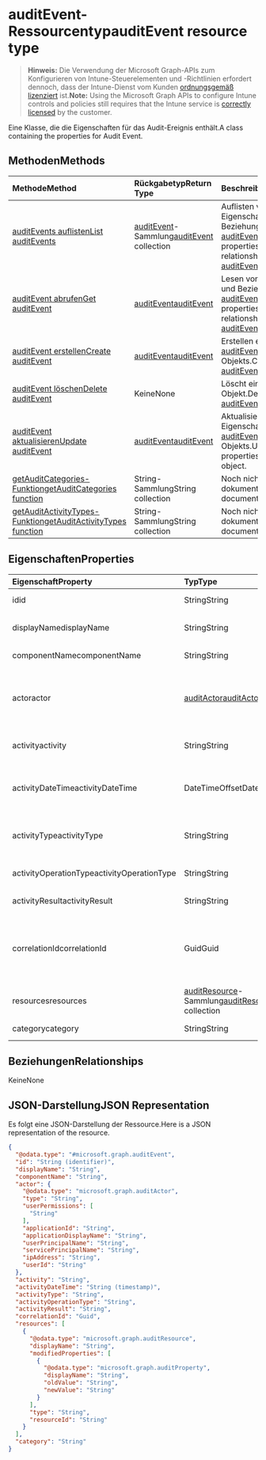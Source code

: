 # <a name="auditevent-resource-type"></a><span data-ttu-id="29f48-101">auditEvent-Ressourcentyp</span><span class="sxs-lookup"><span data-stu-id="29f48-101">auditEvent resource type</span></span>

> <span data-ttu-id="29f48-102">**Hinweis:** Die Verwendung der Microsoft Graph-APIs zum Konfigurieren von Intune-Steuerelementen und -Richtlinien erfordert dennoch, dass der Intune-Dienst vom Kunden [ordnungsgemäß lizenziert](https://go.microsoft.com/fwlink/?linkid=839381) ist.</span><span class="sxs-lookup"><span data-stu-id="29f48-102">**Note:** Using the Microsoft Graph APIs to configure Intune controls and policies still requires that the Intune service is [correctly licensed](https://go.microsoft.com/fwlink/?linkid=839381) by the customer.</span></span>

<span data-ttu-id="29f48-103">Eine Klasse, die die Eigenschaften für das Audit-Ereignis enthält.</span><span class="sxs-lookup"><span data-stu-id="29f48-103">A class containing the properties for Audit Event.</span></span>
## <a name="methods"></a><span data-ttu-id="29f48-104">Methoden</span><span class="sxs-lookup"><span data-stu-id="29f48-104">Methods</span></span>
|<span data-ttu-id="29f48-105">Methode</span><span class="sxs-lookup"><span data-stu-id="29f48-105">Method</span></span>|<span data-ttu-id="29f48-106">Rückgabetyp</span><span class="sxs-lookup"><span data-stu-id="29f48-106">Return Type</span></span>|<span data-ttu-id="29f48-107">Beschreibung</span><span class="sxs-lookup"><span data-stu-id="29f48-107">Description</span></span>|
|:---|:---|:---|
|[<span data-ttu-id="29f48-108">auditEvents auflisten</span><span class="sxs-lookup"><span data-stu-id="29f48-108">List auditEvents</span></span>](../api/intune_auditing_auditevent_list.md)|<span data-ttu-id="29f48-109">[auditEvent](../resources/intune_auditing_auditevent.md)-Sammlung</span><span class="sxs-lookup"><span data-stu-id="29f48-109">[auditEvent](../resources/intune_auditing_auditevent.md) collection</span></span>|<span data-ttu-id="29f48-110">Auflisten von Eigenschaften und Beziehungen der [auditEvent](../resources/intune_auditing_auditevent.md)-Objekte.</span><span class="sxs-lookup"><span data-stu-id="29f48-110">List properties and relationships of the [auditEvent](../resources/intune_auditing_auditevent.md) objects.</span></span>|
|[<span data-ttu-id="29f48-111">auditEvent abrufen</span><span class="sxs-lookup"><span data-stu-id="29f48-111">Get auditEvent</span></span>](../api/intune_auditing_auditevent_get.md)|[<span data-ttu-id="29f48-112">auditEvent</span><span class="sxs-lookup"><span data-stu-id="29f48-112">auditEvent</span></span>](../resources/intune_auditing_auditevent.md)|<span data-ttu-id="29f48-113">Lesen von Eigenschaften und Beziehungen des [auditEvent](../resources/intune_auditing_auditevent.md)-Objekts.</span><span class="sxs-lookup"><span data-stu-id="29f48-113">Read properties and relationships of the [auditEvent](../resources/intune_auditing_auditevent.md) object.</span></span>|
|[<span data-ttu-id="29f48-114">auditEvent erstellen</span><span class="sxs-lookup"><span data-stu-id="29f48-114">Create auditEvent</span></span>](../api/intune_auditing_auditevent_create.md)|[<span data-ttu-id="29f48-115">auditEvent</span><span class="sxs-lookup"><span data-stu-id="29f48-115">auditEvent</span></span>](../resources/intune_auditing_auditevent.md)|<span data-ttu-id="29f48-116">Erstellen eines neuen [auditEvent](../resources/intune_auditing_auditevent.md)-Objekts.</span><span class="sxs-lookup"><span data-stu-id="29f48-116">Create a new [auditEvent](../resources/intune_auditing_auditevent.md) object.</span></span>|
|[<span data-ttu-id="29f48-117">auditEvent löschen</span><span class="sxs-lookup"><span data-stu-id="29f48-117">Delete auditEvent</span></span>](../api/intune_auditing_auditevent_delete.md)|<span data-ttu-id="29f48-118">Keine</span><span class="sxs-lookup"><span data-stu-id="29f48-118">None</span></span>|<span data-ttu-id="29f48-119">Löscht ein [auditEvent](../resources/intune_auditing_auditevent.md)-Objekt.</span><span class="sxs-lookup"><span data-stu-id="29f48-119">Deletes a [auditEvent](../resources/intune_auditing_auditevent.md).</span></span>|
|[<span data-ttu-id="29f48-120">auditEvent aktualisieren</span><span class="sxs-lookup"><span data-stu-id="29f48-120">Update auditEvent</span></span>](../api/intune_auditing_auditevent_update.md)|[<span data-ttu-id="29f48-121">auditEvent</span><span class="sxs-lookup"><span data-stu-id="29f48-121">auditEvent</span></span>](../resources/intune_auditing_auditevent.md)|<span data-ttu-id="29f48-122">Aktualisieren der Eigenschaften eines [auditEvent](../resources/intune_auditing_auditevent.md)-Objekts.</span><span class="sxs-lookup"><span data-stu-id="29f48-122">Update the properties of a [auditEvent](../resources/intune_auditing_auditevent.md) object.</span></span>|
|[<span data-ttu-id="29f48-123">getAuditCategories-Funktion</span><span class="sxs-lookup"><span data-stu-id="29f48-123">getAuditCategories function</span></span>](../api/intune_auditing_auditevent_getauditcategories.md)|<span data-ttu-id="29f48-124">String-Sammlung</span><span class="sxs-lookup"><span data-stu-id="29f48-124">String collection</span></span>|<span data-ttu-id="29f48-125">Noch nicht dokumentiert</span><span class="sxs-lookup"><span data-stu-id="29f48-125">Not yet documented</span></span>|
|[<span data-ttu-id="29f48-126">getAuditActivityTypes-Funktion</span><span class="sxs-lookup"><span data-stu-id="29f48-126">getAuditActivityTypes function</span></span>](../api/intune_auditing_auditevent_getauditactivitytypes.md)|<span data-ttu-id="29f48-127">String-Sammlung</span><span class="sxs-lookup"><span data-stu-id="29f48-127">String collection</span></span>|<span data-ttu-id="29f48-128">Noch nicht dokumentiert</span><span class="sxs-lookup"><span data-stu-id="29f48-128">Not yet documented</span></span>|

## <a name="properties"></a><span data-ttu-id="29f48-129">Eigenschaften</span><span class="sxs-lookup"><span data-stu-id="29f48-129">Properties</span></span>
|<span data-ttu-id="29f48-130">Eigenschaft</span><span class="sxs-lookup"><span data-stu-id="29f48-130">Property</span></span>|<span data-ttu-id="29f48-131">Typ</span><span class="sxs-lookup"><span data-stu-id="29f48-131">Type</span></span>|<span data-ttu-id="29f48-132">Beschreibung</span><span class="sxs-lookup"><span data-stu-id="29f48-132">Description</span></span>|
|:---|:---|:---|
|<span data-ttu-id="29f48-133">id</span><span class="sxs-lookup"><span data-stu-id="29f48-133">id</span></span>|<span data-ttu-id="29f48-134">String</span><span class="sxs-lookup"><span data-stu-id="29f48-134">String</span></span>|<span data-ttu-id="29f48-135">Schlüssel der Entität.</span><span class="sxs-lookup"><span data-stu-id="29f48-135">Key of the entity.</span></span>|
|<span data-ttu-id="29f48-136">displayName</span><span class="sxs-lookup"><span data-stu-id="29f48-136">displayName</span></span>|<span data-ttu-id="29f48-137">String</span><span class="sxs-lookup"><span data-stu-id="29f48-137">String</span></span>|<span data-ttu-id="29f48-138">Anzeigename des Ereignisses</span><span class="sxs-lookup"><span data-stu-id="29f48-138">Event display name.</span></span>|
|<span data-ttu-id="29f48-139">componentName</span><span class="sxs-lookup"><span data-stu-id="29f48-139">componentName</span></span>|<span data-ttu-id="29f48-140">String</span><span class="sxs-lookup"><span data-stu-id="29f48-140">String</span></span>|<span data-ttu-id="29f48-141">Komponentenname</span><span class="sxs-lookup"><span data-stu-id="29f48-141">Component name.</span></span>|
|<span data-ttu-id="29f48-142">actor</span><span class="sxs-lookup"><span data-stu-id="29f48-142">actor</span></span>|[<span data-ttu-id="29f48-143">auditActor</span><span class="sxs-lookup"><span data-stu-id="29f48-143">auditActor</span></span>](../resources/intune_auditing_auditactor.md)|<span data-ttu-id="29f48-144">AAD-Benutzer und -Anwendung, die dem Audit-Ereignis zugeordnet sind.</span><span class="sxs-lookup"><span data-stu-id="29f48-144">AAD user and application that are associated with the audit event.</span></span>|
|<span data-ttu-id="29f48-145">activity</span><span class="sxs-lookup"><span data-stu-id="29f48-145">activity</span></span>|<span data-ttu-id="29f48-146">String</span><span class="sxs-lookup"><span data-stu-id="29f48-146">String</span></span>|<span data-ttu-id="29f48-147">Anzeigename der Aktivität</span><span class="sxs-lookup"><span data-stu-id="29f48-147">Friendly name of the activity.</span></span>|
|<span data-ttu-id="29f48-148">activityDateTime</span><span class="sxs-lookup"><span data-stu-id="29f48-148">activityDateTime</span></span>|<span data-ttu-id="29f48-149">DateTimeOffset</span><span class="sxs-lookup"><span data-stu-id="29f48-149">DateTimeOffset</span></span>|<span data-ttu-id="29f48-150">Datum und Uhrzeit in UTC, zu der die Aktivität ausgeführt wurde.</span><span class="sxs-lookup"><span data-stu-id="29f48-150">The date time in UTC when the activity was performed.</span></span>|
|<span data-ttu-id="29f48-151">activityType</span><span class="sxs-lookup"><span data-stu-id="29f48-151">activityType</span></span>|<span data-ttu-id="29f48-152">String</span><span class="sxs-lookup"><span data-stu-id="29f48-152">String</span></span>|<span data-ttu-id="29f48-153">Der Typ der Aktivität, die ausgeführt wurde.</span><span class="sxs-lookup"><span data-stu-id="29f48-153">The type of activity that was being performed.</span></span>|
|<span data-ttu-id="29f48-154">activityOperationType</span><span class="sxs-lookup"><span data-stu-id="29f48-154">activityOperationType</span></span>|<span data-ttu-id="29f48-155">String</span><span class="sxs-lookup"><span data-stu-id="29f48-155">String</span></span>|<span data-ttu-id="29f48-156">Der HTTP-Vorgangstyp der Aktivität</span><span class="sxs-lookup"><span data-stu-id="29f48-156">The HTTP operation type of the activity.</span></span>|
|<span data-ttu-id="29f48-157">activityResult</span><span class="sxs-lookup"><span data-stu-id="29f48-157">activityResult</span></span>|<span data-ttu-id="29f48-158">String</span><span class="sxs-lookup"><span data-stu-id="29f48-158">String</span></span>|<span data-ttu-id="29f48-159">Das Ergebnis der Aktivität</span><span class="sxs-lookup"><span data-stu-id="29f48-159">The result of the activity.</span></span>|
|<span data-ttu-id="29f48-160">correlationId</span><span class="sxs-lookup"><span data-stu-id="29f48-160">correlationId</span></span>|<span data-ttu-id="29f48-161">Guid</span><span class="sxs-lookup"><span data-stu-id="29f48-161">Guid</span></span>|<span data-ttu-id="29f48-162">Die Clientanforderungs-ID, die zum Korrelieren der Aktivität innerhalb des Systems verwendet wird.</span><span class="sxs-lookup"><span data-stu-id="29f48-162">The client request Id that is used to correlate activity within the system.</span></span>|
|<span data-ttu-id="29f48-163">resources</span><span class="sxs-lookup"><span data-stu-id="29f48-163">resources</span></span>|<span data-ttu-id="29f48-164">[auditResource](../resources/intune_auditing_auditresource.md)-Sammlung</span><span class="sxs-lookup"><span data-stu-id="29f48-164">[auditResource](../resources/intune_auditing_auditresource.md) collection</span></span>|<span data-ttu-id="29f48-165">Ressourcen, die geändert werden.</span><span class="sxs-lookup"><span data-stu-id="29f48-165">Resources being modified.</span></span>|
|<span data-ttu-id="29f48-166">category</span><span class="sxs-lookup"><span data-stu-id="29f48-166">category</span></span>|<span data-ttu-id="29f48-167">String</span><span class="sxs-lookup"><span data-stu-id="29f48-167">String</span></span>|<span data-ttu-id="29f48-168">Audit-Kategorie</span><span class="sxs-lookup"><span data-stu-id="29f48-168">Audit category.</span></span>|

## <a name="relationships"></a><span data-ttu-id="29f48-169">Beziehungen</span><span class="sxs-lookup"><span data-stu-id="29f48-169">Relationships</span></span>
<span data-ttu-id="29f48-170">Keine</span><span class="sxs-lookup"><span data-stu-id="29f48-170">None</span></span>
## <a name="json-representation"></a><span data-ttu-id="29f48-171">JSON-Darstellung</span><span class="sxs-lookup"><span data-stu-id="29f48-171">JSON Representation</span></span>
<span data-ttu-id="29f48-172">Es folgt eine JSON-Darstellung der Ressource.</span><span class="sxs-lookup"><span data-stu-id="29f48-172">Here is a JSON representation of the resource.</span></span>
<!-- {
  "blockType": "resource",
  "keyProperty": "id",
  "@odata.type": "microsoft.graph.auditEvent"
}
-->
``` json
{
  "@odata.type": "#microsoft.graph.auditEvent",
  "id": "String (identifier)",
  "displayName": "String",
  "componentName": "String",
  "actor": {
    "@odata.type": "microsoft.graph.auditActor",
    "type": "String",
    "userPermissions": [
      "String"
    ],
    "applicationId": "String",
    "applicationDisplayName": "String",
    "userPrincipalName": "String",
    "servicePrincipalName": "String",
    "ipAddress": "String",
    "userId": "String"
  },
  "activity": "String",
  "activityDateTime": "String (timestamp)",
  "activityType": "String",
  "activityOperationType": "String",
  "activityResult": "String",
  "correlationId": "Guid",
  "resources": [
    {
      "@odata.type": "microsoft.graph.auditResource",
      "displayName": "String",
      "modifiedProperties": [
        {
          "@odata.type": "microsoft.graph.auditProperty",
          "displayName": "String",
          "oldValue": "String",
          "newValue": "String"
        }
      ],
      "type": "String",
      "resourceId": "String"
    }
  ],
  "category": "String"
}
```



